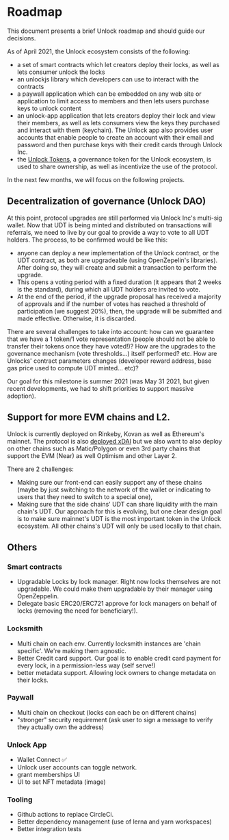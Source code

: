 # Roadmap

This document presents a brief Unlock roadmap and should guide our decisions.

As of April 2021, the Unlock ecosystem consists of the following:

* a set of smart contracts which let creators deploy their locks, as well as lets consumer unlock the locks
* an unlockjs library which developers can use to interact with the contracts
* a paywall application which can be embedded on any web site or application to limit access to members and then lets users purchase keys to unlock content
* an unlock-app application that lets creators deploy their lock and view their members, as well as lets consumers view the keys they purchased and interact with them \(keychain\). The Unlock app also provides user accounts that enable people to create an account with their email and password and then purchase keys with their credit cards through Unlock Inc.
* the [Unlock Tokens](https://github.com/unlock-protocol/unlock/wiki/The-Unlock-Tokens), a governance token for the Unlock ecosystem, is used to share ownership, as well as incentivize the use of the protocol.

In the next few months, we will focus on the following projects.

## Decentralization of governance \(Unlock DAO\)

At this point, protocol upgrades are still performed via Unlock Inc's multi-sig wallet. Now that UDT is being minted and distributed on transactions will referrals, we need to live by our goal to provide a way to vote to all UDT holders. The process, to be confirmed would be like this:

* anyone can deploy a new implementation of the Unlock contract, or the UDT contract, as both are upgradeable \(using OpenZepelin's libraries\). After doing so, they will create and submit a transaction to perform the upgrade.
* This opens a voting period with a fixed duration \(it appears that 2 weeks is the standard\), during which all UDT holders are invited to vote.
* At the end of the period, if the upgrade proposal has received a majority of approvals and if the number of votes has reached a threshold of participation \(we suggest 20%\), then, the upgrade will be submitted and made effective. Otherwise, it is discarded.

There are several challenges to take into account: how can we guarantee that we have a 1 token/1 vote representation \(people should not be able to transfer their tokens once they have voted!\)? How are the upgrades to the governance mechanism \(vote thresholds...\) itself performed? etc. How are Unlocks' contract parameters changes \(developer reward address, base gas price used to compute UDT minted... etc\)?

Our goal for this milestone is summer 2021 \(was May 31 2021, but given recent developments, we had to shift priorities to support massive adoption\).

## Support for more EVM chains and L2.

Unlock is currently deployed on Rinkeby, Kovan as well as Ethereum's mainnet. The protocol is also [deployed xDAI](https://unlock-protocol.com/blog/xdai) but we also want to also deploy on other chains such as Matic/Polygon or even 3rd party chains that support the EVM \(Near\) as well Optimism and other Layer 2.

There are 2 challenges:

* Making sure our front-end can easily support any of these chains \(maybe by just switching to the network of the wallet or indicating to users that they need to switch to a special one\),
* Making sure that the side chains' UDT can share liquidity with the main chain's UDT. Our approach for this is evolving, but one clear design goal is to make sure mainnet's UDT is the most important token in the Unlock ecosystem. All other chains's UDT will only be used locally to that chain.

## Others

### Smart contracts

* Upgradable Locks by lock manager. Right now locks themselves are not upgradable. We could make them upgradable by their manager using OpenZeppelin.
* Delegate basic ERC20/ERC721 approve for lock managers on behalf of locks \(removing the need for beneficiary!\).

### Locksmith

* Multi chain on each env. Currently locksmith instances are 'chain specific'. We're making them agnostic.
* Better Credit card support. Our goal is to enable credit card payment for every lock, in a permission-less way \(self serve!\)
* better metadata support. Allowing lock owners to change metadata on their locks.

### Paywall

* Multi chain on checkout \(locks can each be on different chains\)
* "stronger" security requirement \(ask user to sign a message to verify they actually own the address\)

### Unlock App

* Wallet Connect ✅
* Unlock user accounts can toggle network.
* grant memberships UI
* UI to set NFT metadata \(image\)

### Tooling

* Github actions to replace CircleCi.
* Better dependency management \(use of lerna and yarn workspaces\)
* Better integration tests

